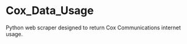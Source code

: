 Cox_Data_Usage
==============
Python web scraper designed to return Cox Communications internet usage.